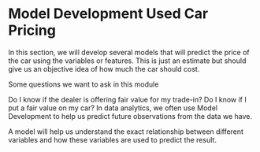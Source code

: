 # Model Development Used Car Pricing
In this section, we will develop several models that will predict the price of the car using the variables or features. This is just an estimate but should give us an objective idea of how much the car should cost.

Some questions we want to ask in this module

Do I know if the dealer is offering fair value for my trade-in?
Do I know if I put a fair value on my car?
In data analytics, we often use Model Development to help us predict future observations from the data we have.

A model will help us understand the exact relationship between different variables and how these variables are used to predict the result.
